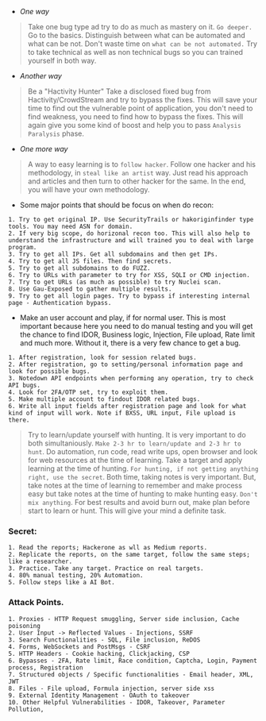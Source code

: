 - *One way*
> Take one bug type ad try to do as much as mastery on it. `Go deeper.` Go to the basics. 
> Distinguish between what can be automated and what can be not. Don't waste time on `what can be not automated.`
> Try to take technical as well as non technical bugs so you can trained yourself in both way. 

- *Another way*
> Be a "Hactivity Hunter"
> Take a disclosed fixed bug from Hactivity/CrowdStream and try to bypass the fixes.
> This will save your time to find out the vulnerable point of application, you don't need to find weakness, you need to find how to bypass the fixes. 
> This will again give you some kind of boost and help you to pass `Analysis Paralysis` phase.


- *One more way*
> A way to easy learning is to `follow hacker`. Follow one hacker and his methodology, in `steal like an artist` way. Just read his approach and articles and then turn to other hacker for the same. In the end, you will have your own methodology. 

- Some major points that should be focus on when do recon:
```
1. Try to get original IP. Use SecurityTrails or hakoriginfinder type tools. You may need ASN for domain.
2. If very big scope, do horizonal recon too. This will also help to understand the infrastructure and will trained you to deal with large program. 
3. Try to get all IPs. Get all subdomains and then get IPs.
4. Try to get all JS files. Then find secrets.
5. Try to get all subdomains to do FUZZ.
6. Try to URLs with parameter to try for XSS, SQLI or CMD injection.
7. Try to get URLs (as much as possible) to try Nuclei scan.
8. Use Gau-Exposed to gather multiple results.
9. Try to get all login pages. Try to bypass if interesting internal page - Authentication bypass.
```
 
- Make an user account and play, if for normal user. This is most important because here you need to do manual testing and you will get the chance to find IDOR, Business logic, Injection, File upload, Rate limit and much more. Without it, there is a very few chance to get a bug.
```
1. After registration, look for session related bugs.
2. After registration, go to setting/personal information page and look for possible bugs.
3. Notedown API endpoints when performing any operation, try to check API bugs.
4. Look for 2FA/OTP set, try to exploit them.
5. Make multiple account to findout IDOR related bugs.
6. Write all input fields after registration page and look for what kind of input will work. Note if BXSS, URL input, File upload is there.
```

> Try to learn/update yourself with hunting. It is very important to do both simultaniously. `Make 2-3 hr to learn/update and 2-3 hr to hunt`. Do automation, run code, read write ups, open browser and look for web resources at the time of learning. Take a target and apply learning at the time of hunting. `For hunting, if not getting anything right, use the secret`. Both time, taking notes is very important. But, take notes at the time of learning to remember and make process easy but take notes at the time of hunting to make hunting easy. `Don't mix anything`. For best results and avoid burn out, make plan before start to learn or hunt. This will give your mind a definite task. 

### Secret:
```
1. Read the reports; Hackerone as wll as Medium reports.
2. Replicate the reports, on the same target, follow the same steps; like a researcher.
3. Practice. Take any target. Practice on real targets.
4. 80% manual testing, 20% Automation.
5. Follow steps like a AI Bot. 
```

### Attack Points.
```
1. Proxies - HTTP Request smuggling, Server side inclusion, Cache poisoning
2. User Input -> Reflected Values - Injections, SSRF
3. Search Functionalities - SQL, File inclusion, ReDOS
4. Forms, WebSockets and PostMsgs - CSRF
5. HTTP Headers - Cookie hacking, Clickjacking, CSP
6. Bypasses - 2FA, Rate limit, Race condition, Captcha, Login, Payment process, Registration
7. Structured objects / Specific functionalities - Email header, XML, JWT
8. Files - File upload, Formula injection, server side xss
9. External Identity Management - OAuth to takeover
10. Other Helpful Vulnerabilities - IDOR, Takeover, Parameter Pollution, 
```
